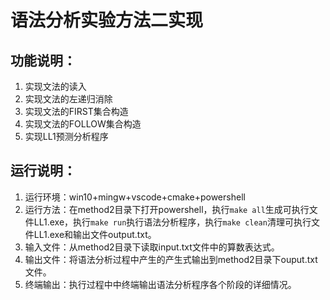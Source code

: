 # 语法分析实验方法二实现
## 功能说明：
1. 实现文法的读入
2. 实现文法的左递归消除
3. 实现文法的FIRST集合构造
4. 实现文法的FOLLOW集合构造
5. 实现LL1预测分析程序
## 运行说明：
1. 运行环境：win10+mingw+vscode+cmake+powershell
2. 运行方法：在method2目录下打开powershell，执行`make all`生成可执行文件LL1.exe，执行`make run`执行语法分析程序，执行`make clean`清理可执行文件LL1.exe和输出文件output.txt。
3. 输入文件：从method2目录下读取input.txt文件中的算数表达式。
4. 输出文件：将语法分析过程中产生的产生式输出到method2目录下ouput.txt文件。
5. 终端输出：执行过程中中终端输出语法分析程序各个阶段的详细情况。